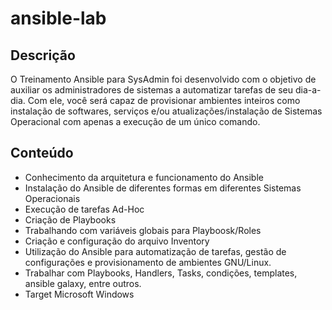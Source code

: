 # ansible-lab

## Descrição
O Treinamento Ansible para SysAdmin foi desenvolvido com o objetivo de auxiliar os administradores de sistemas a automatizar tarefas de seu dia-a-dia. Com ele, você será capaz de provisionar ambientes inteiros como instalação de softwares, serviços e/ou atualizações/instalação de Sistemas Operacional com apenas a execução de um único comando.

## Conteúdo

- Conhecimento da arquitetura e funcionamento do Ansible
- Instalação do Ansible de diferentes formas em diferentes Sistemas Operacionais
- Execução de tarefas Ad-Hoc
- Criação de Playbooks
- Trabalhando com variáveis globais para Playboosk/Roles
- Criação e configuração do arquivo Inventory
- Utilização do Ansible para automatização de tarefas, gestão de configurações e provisionamento de ambientes GNU/Linux.
- Trabalhar com Playbooks, Handlers, Tasks, condições, templates, ansible galaxy, entre outros.
- Target Microsoft Windows
